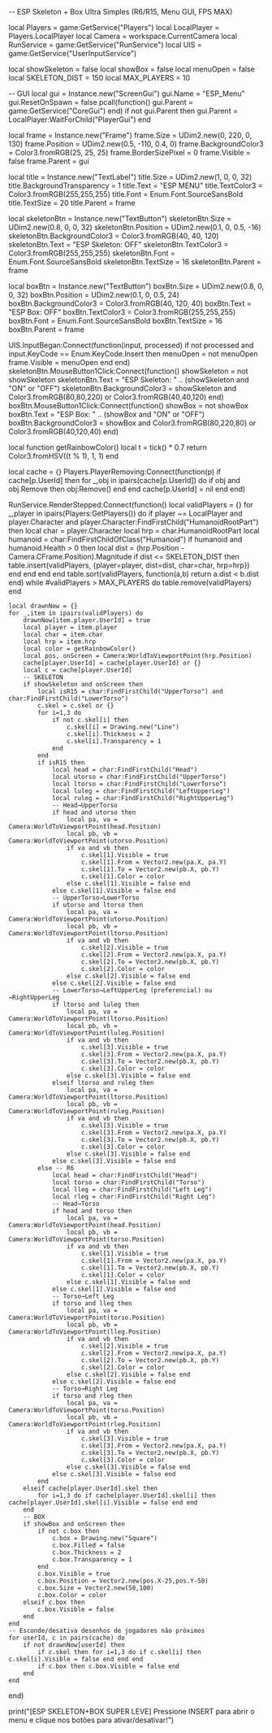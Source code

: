 -- ESP Skeleton + Box Ultra Simples (R6/R15, Menu GUI, FPS MAX)

local Players = game:GetService("Players")
local LocalPlayer = Players.LocalPlayer
local Camera = workspace.CurrentCamera
local RunService = game:GetService("RunService")
local UIS = game:GetService("UserInputService")

local showSkeleton = false
local showBox = false
local menuOpen = false
local SKELETON_DIST = 150
local MAX_PLAYERS = 10

-- GUI
local gui = Instance.new("ScreenGui")
gui.Name = "ESP_Menu"
gui.ResetOnSpawn = false
pcall(function() gui.Parent = game:GetService("CoreGui") end)
if not gui.Parent then gui.Parent = LocalPlayer:WaitForChild("PlayerGui") end

local frame = Instance.new("Frame")
frame.Size = UDim2.new(0, 220, 0, 130)
frame.Position = UDim2.new(0.5, -110, 0.4, 0)
frame.BackgroundColor3 = Color3.fromRGB(25, 25, 25)
frame.BorderSizePixel = 0
frame.Visible = false
frame.Parent = gui

local title = Instance.new("TextLabel")
title.Size = UDim2.new(1, 0, 0, 32)
title.BackgroundTransparency = 1
title.Text = "ESP MENU"
title.TextColor3 = Color3.fromRGB(255,255,255)
title.Font = Enum.Font.SourceSansBold
title.TextSize = 20
title.Parent = frame

local skeletonBtn = Instance.new("TextButton")
skeletonBtn.Size = UDim2.new(0.8, 0, 0, 32)
skeletonBtn.Position = UDim2.new(0.1, 0, 0.5, -16)
skeletonBtn.BackgroundColor3 = Color3.fromRGB(40, 40, 120)
skeletonBtn.Text = "ESP Skeleton: OFF"
skeletonBtn.TextColor3 = Color3.fromRGB(255,255,255)
skeletonBtn.Font = Enum.Font.SourceSansBold
skeletonBtn.TextSize = 16
skeletonBtn.Parent = frame

local boxBtn = Instance.new("TextButton")
boxBtn.Size = UDim2.new(0.8, 0, 0, 32)
boxBtn.Position = UDim2.new(0.1, 0, 0.5, 24)
boxBtn.BackgroundColor3 = Color3.fromRGB(40, 120, 40)
boxBtn.Text = "ESP Box: OFF"
boxBtn.TextColor3 = Color3.fromRGB(255,255,255)
boxBtn.Font = Enum.Font.SourceSansBold
boxBtn.TextSize = 16
boxBtn.Parent = frame

UIS.InputBegan:Connect(function(input, processed)
    if not processed and input.KeyCode == Enum.KeyCode.Insert then
        menuOpen = not menuOpen
        frame.Visible = menuOpen
    end
end)
skeletonBtn.MouseButton1Click:Connect(function()
    showSkeleton = not showSkeleton
    skeletonBtn.Text = "ESP Skeleton: " .. (showSkeleton and "ON" or "OFF")
    skeletonBtn.BackgroundColor3 = showSkeleton and Color3.fromRGB(80,80,220) or Color3.fromRGB(40,40,120)
end)
boxBtn.MouseButton1Click:Connect(function()
    showBox = not showBox
    boxBtn.Text = "ESP Box: " .. (showBox and "ON" or "OFF")
    boxBtn.BackgroundColor3 = showBox and Color3.fromRGB(80,220,80) or Color3.fromRGB(40,120,40)
end)

local function getRainbowColor()
    local t = tick() * 0.7
    return Color3.fromHSV((t % 1), 1, 1)
end

local cache = {}
Players.PlayerRemoving:Connect(function(p)
    if cache[p.UserId] then
        for _,obj in ipairs(cache[p.UserId]) do
            if obj and obj.Remove then obj:Remove() end
        end
        cache[p.UserId] = nil
    end
end)

RunService.RenderStepped:Connect(function()
    local validPlayers = {}
    for _,player in ipairs(Players:GetPlayers()) do
        if player ~= LocalPlayer and player.Character and player.Character:FindFirstChild("HumanoidRootPart") then
            local char = player.Character
            local hrp = char.HumanoidRootPart
            local humanoid = char:FindFirstChildOfClass("Humanoid")
            if humanoid and humanoid.Health > 0 then
                local dist = (hrp.Position - Camera.CFrame.Position).Magnitude
                if dist <= SKELETON_DIST then
                    table.insert(validPlayers, {player=player, dist=dist, char=char, hrp=hrp})
                end
            end
        end
    end
    table.sort(validPlayers, function(a,b) return a.dist < b.dist end)
    while #validPlayers > MAX_PLAYERS do table.remove(validPlayers) end

    local drawnNow = {}
    for _,item in ipairs(validPlayers) do
        drawnNow[item.player.UserId] = true
        local player = item.player
        local char = item.char
        local hrp = item.hrp
        local color = getRainbowColor()
        local pos, onScreen = Camera:WorldToViewportPoint(hrp.Position)
        cache[player.UserId] = cache[player.UserId] or {}
        local c = cache[player.UserId]
        -- SKELETON
        if showSkeleton and onScreen then
            local isR15 = char:FindFirstChild("UpperTorso") and char:FindFirstChild("LowerTorso")
            c.skel = c.skel or {}
            for i=1,3 do
                if not c.skel[i] then
                    c.skel[i] = Drawing.new("Line")
                    c.skel[i].Thickness = 2
                    c.skel[i].Transparency = 1
                end
            end
            if isR15 then
                local head = char:FindFirstChild("Head")
                local utorso = char:FindFirstChild("UpperTorso")
                local ltorso = char:FindFirstChild("LowerTorso")
                local luleg = char:FindFirstChild("LeftUpperLeg")
                local ruleg = char:FindFirstChild("RightUpperLeg")
                -- Head→UpperTorso
                if head and utorso then
                    local pa, va = Camera:WorldToViewportPoint(head.Position)
                    local pb, vb = Camera:WorldToViewportPoint(utorso.Position)
                    if va and vb then
                        c.skel[1].Visible = true
                        c.skel[1].From = Vector2.new(pa.X, pa.Y)
                        c.skel[1].To = Vector2.new(pb.X, pb.Y)
                        c.skel[1].Color = color
                    else c.skel[1].Visible = false end
                else c.skel[1].Visible = false end
                -- UpperTorso→LowerTorso
                if utorso and ltorso then
                    local pa, va = Camera:WorldToViewportPoint(utorso.Position)
                    local pb, vb = Camera:WorldToViewportPoint(ltorso.Position)
                    if va and vb then
                        c.skel[2].Visible = true
                        c.skel[2].From = Vector2.new(pa.X, pa.Y)
                        c.skel[2].To = Vector2.new(pb.X, pb.Y)
                        c.skel[2].Color = color
                    else c.skel[2].Visible = false end
                else c.skel[2].Visible = false end
                -- LowerTorso→LeftUpperLeg (preferencial) ou →RightUpperLeg
                if ltorso and luleg then
                    local pa, va = Camera:WorldToViewportPoint(ltorso.Position)
                    local pb, vb = Camera:WorldToViewportPoint(luleg.Position)
                    if va and vb then
                        c.skel[3].Visible = true
                        c.skel[3].From = Vector2.new(pa.X, pa.Y)
                        c.skel[3].To = Vector2.new(pb.X, pb.Y)
                        c.skel[3].Color = color
                    else c.skel[3].Visible = false end
                elseif ltorso and ruleg then
                    local pa, va = Camera:WorldToViewportPoint(ltorso.Position)
                    local pb, vb = Camera:WorldToViewportPoint(ruleg.Position)
                    if va and vb then
                        c.skel[3].Visible = true
                        c.skel[3].From = Vector2.new(pa.X, pa.Y)
                        c.skel[3].To = Vector2.new(pb.X, pb.Y)
                        c.skel[3].Color = color
                    else c.skel[3].Visible = false end
                else c.skel[3].Visible = false end
            else -- R6
                local head = char:FindFirstChild("Head")
                local torso = char:FindFirstChild("Torso")
                local lleg = char:FindFirstChild("Left Leg")
                local rleg = char:FindFirstChild("Right Leg")
                -- Head→Torso
                if head and torso then
                    local pa, va = Camera:WorldToViewportPoint(head.Position)
                    local pb, vb = Camera:WorldToViewportPoint(torso.Position)
                    if va and vb then
                        c.skel[1].Visible = true
                        c.skel[1].From = Vector2.new(pa.X, pa.Y)
                        c.skel[1].To = Vector2.new(pb.X, pb.Y)
                        c.skel[1].Color = color
                    else c.skel[1].Visible = false end
                else c.skel[1].Visible = false end
                -- Torso→Left Leg
                if torso and lleg then
                    local pa, va = Camera:WorldToViewportPoint(torso.Position)
                    local pb, vb = Camera:WorldToViewportPoint(lleg.Position)
                    if va and vb then
                        c.skel[2].Visible = true
                        c.skel[2].From = Vector2.new(pa.X, pa.Y)
                        c.skel[2].To = Vector2.new(pb.X, pb.Y)
                        c.skel[2].Color = color
                    else c.skel[2].Visible = false end
                else c.skel[2].Visible = false end
                -- Torso→Right Leg
                if torso and rleg then
                    local pa, va = Camera:WorldToViewportPoint(torso.Position)
                    local pb, vb = Camera:WorldToViewportPoint(rleg.Position)
                    if va and vb then
                        c.skel[3].Visible = true
                        c.skel[3].From = Vector2.new(pa.X, pa.Y)
                        c.skel[3].To = Vector2.new(pb.X, pb.Y)
                        c.skel[3].Color = color
                    else c.skel[3].Visible = false end
                else c.skel[3].Visible = false end
            end
        elseif cache[player.UserId].skel then
            for i=1,3 do if cache[player.UserId].skel[i] then cache[player.UserId].skel[i].Visible = false end end
        end
        -- BOX
        if showBox and onScreen then
            if not c.box then
                c.box = Drawing.new("Square")
                c.box.Filled = false
                c.box.Thickness = 2
                c.box.Transparency = 1
            end
            c.box.Visible = true
            c.box.Position = Vector2.new(pos.X-25,pos.Y-50)
            c.box.Size = Vector2.new(50,100)
            c.box.Color = color
        elseif c.box then
            c.box.Visible = false
        end
    end
    -- Esconde/desativa desenhos de jogadores não próximos
    for userId, c in pairs(cache) do
        if not drawnNow[userId] then
            if c.skel then for i=1,3 do if c.skel[i] then c.skel[i].Visible = false end end end
            if c.box then c.box.Visible = false end
        end
    end
end)

print("[ESP SKELETON+BOX SUPER LEVE] Pressione INSERT para abrir o menu e clique nos botões para ativar/desativar!")
